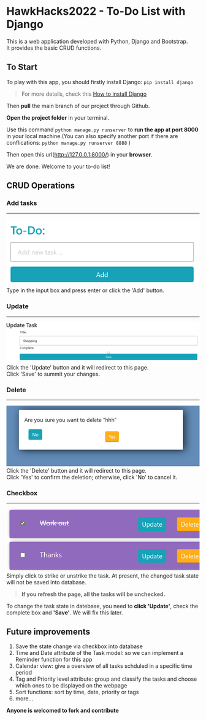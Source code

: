 # HawkHacks2022 - To-Do List with Django

This is a web application developed with Python, Django and Bootstrap.  
It provides the basic CRUD functions.

## To Start

To play with this app, you should firstly install Django: `pip install django`

> For more details, check this [How to install Django](https://docs.djangoproject.com/en/4.0/topics/install/)

Then **pull** the main branch of our project through Github.

**Open the project folder** in your terminal.

Use this command `python manage.py runserver`
to **run the app at port 8000** in your local machine.(You can also specify another port if there are conflications: `python manage.py runserver 8888` )

Then open this url(<http://127.0.0.1:8000/>) in your **browser**.

We are done. Welcome to your to-do list!

## CRUD Operations

### Add tasks

---

![image](/res/add.png)  
Type in the input box and press enter or click the 'Add' button.

### Update

---

![image](/res/update.png)
Click the 'Update' button and it will redirect to this page.  
Click 'Save' to summit your changes.

### Delete

---

![image](/res/delete.png)  
Click the 'Delete' button and it will redirect to this page.  
Click 'Yes' to confirm the deletion; otherwise, click 'No' to cancel it.

### Checkbox

---

![image](/res/checkbox.png)  
Simply click to strike or unstrike the task.
At present, the changed task state will not be saved into database.

> **If you refresh the page, all the tasks will be unchecked.**

To change the task state in datebase, you need to **click 'Update'**, check the complete box and **'Save'**. We will fix this later.

## Future improvements

1. Save the state change via checkbox into database
2. Time and Date attribute of the Task model: so we can implement a Reminder function for this app
3. Calendar view: give a overview of all tasks schduled in a specific time period
4. Tag and Priority level attribute: group and classify the tasks and choose which ones to be displayed on the webpage
5. Sort functions: sort by time, date, priority or tags
6. more...

**Anyone is welcomed to fork and contribute**
